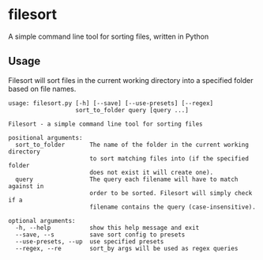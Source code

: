 # filesort
A simple command line tool for sorting files, written in Python

## Usage
Filesort will sort files in the current working directory into a specified folder based on file names.
```
usage: filesort.py [-h] [--save] [--use-presets] [--regex]
                   sort_to_folder query [query ...]

Filesort - a simple command line tool for sorting files

positional arguments:
  sort_to_folder       The name of the folder in the current working directory
                       to sort matching files into (if the specified folder
                       does not exist it will create one).
  query                The query each filename will have to match against in
                       order to be sorted. Filesort will simply check if a
                       filename contains the query (case-insensitive).

optional arguments:
  -h, --help           show this help message and exit
  --save, --s          save sort config to presets
  --use-presets, --up  use specified presets
  --regex, --re        sort_by args will be used as regex queries
```
